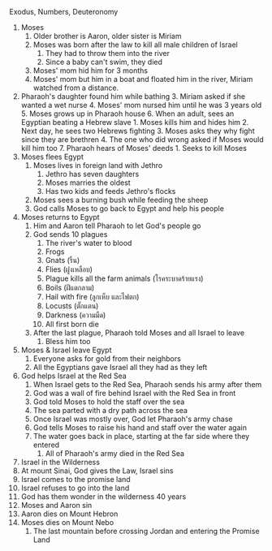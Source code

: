 Exodus, Numbers, Deuteronomy

1. Moses
    1. Older brother is Aaron, older sister is Miriam
    2. Moses was born after the law to kill all male children of Israel
        1. They had to throw them into the river
        2. Since a baby can't swim, they died
    3. Moses' mom hid him for 3 months
    4. Moses' mom but him in a boat and floated him in the river, Miriam watched from a distance.
2. Pharaoh's daughter found him while bathing
    3. Miriam asked if she wanted a wet nurse
    4. Moses' mom nursed him until he was 3 years old
    5. Moses grows up in Pharaoh house
    6. When an adult, sees an Egyptian beating a Hebrew slave
        1. Moses kills him and hides him
        2. Next day, he sees two Hebrews fighting
        3. Moses asks they why fight since they are brethren
        4. The one who did wrong asked if Moses would kill him too
    7. Pharaoh hears of Moses' deeds
        1. Seeks to kill Moses
3. Moses flees Egypt
    1. Moses lives in foreign land with Jethro
        1. Jethro has seven daughters
        2. Moses marries the oldest
        3. Has two kids and feeds Jethro's flocks
    2. Moses sees a burning bush while feeding the sheep
    3. God calls Moses to go back to Egypt and help his people
4. Moses returns to Egypt
    1. Him and Aaron tell Pharaoh to let God's people go
    2. God sends 10 plagues
        1. The river's water to blood
        2. Frogs
        3. Gnats (ริ้น)
        4. Flies (ฝูงเหลือบ)
        5. Plague kills all the farm animals (โรคระบาดร้ายแรง)
        6. Boils (ฝีแตกลาม)
        7. Hail with fire (ลูกเห็บ และไฟตก)
        8. Locusts (ตั๊กแตน)
        9. Darkness (ความมืด)
        10. All first born die
    3. After the last plague, Pharaoh told Moses and all Israel to leave
        1. Bless him too
5. Moses & Israel leave Egypt
    1. Everyone asks for gold from their neighbors
    2. All the Egyptians gave Israel all they had as they left
6. God helps Israel at the Red Sea
    1. When Israel gets to the Red Sea, Pharaoh sends his army after them
    2. God was a wall of fire behind Israel with the Red Sea in front
    3. God told Moses to hold the staff over the sea
    4. The sea parted with a dry path across the sea
    5. Once Israel was mostly over, God let Pharaoh's army chase
    6. God tells Moses to raise his hand and staff over the water again
    7. The water goes back in place, starting at the far side where they entered
        1. All of Pharaoh's army died in the Red Sea
7. Israel in the Wilderness
8. At mount Sinai, God gives the Law, Israel sins
9. Israel comes to the promise land
10. Israel refuses to go into the land
11. God has them wonder in the wilderness 40 years
12. Moses and Aaron sin
13. Aaron dies on Mount Hebron
14. Moses dies on Mount Nebo
    1. The last mountain before crossing Jordan and entering the Promise Land